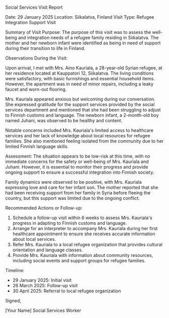 Social Services Visit Report

Date: 29 January 2025
Location: Siikalatva, Finland
Visit Type: Refugee Integration Support Visit

Summary of Visit Purpose:
The purpose of this visit was to assess the well-being and integration needs of a refugee family residing in Siikalatva. The mother and her newborn infant were identified as being in need of support during their transition to life in Finland.

Observations During the Visit:

Upon arrival, I met with Mrs. Aino Kauriala, a 28-year-old Syrian refugee, at her residence located at Kauppatori 12, Siikalatva. The living conditions were satisfactory, with basic furnishings and essential household items. However, the apartment was in need of minor repairs, including a leaky faucet and worn-out flooring.

Mrs. Kauriala appeared anxious but welcoming during our conversation. She expressed gratitude for the support services provided by the social services department and mentioned that she had been struggling to adjust to Finnish customs and language. The newborn infant, a 2-month-old boy named Juhani, was observed to be healthy and content.

Notable concerns included Mrs. Kauriala's limited access to healthcare services and her lack of knowledge about local resources for refugee families. She also mentioned feeling isolated from the community due to her limited Finnish language skills.

Assessment:
The situation appears to be low-risk at this time, with no immediate concerns for the safety or well-being of Mrs. Kauriala and Juhani. However, it is essential to monitor their progress and provide ongoing support to ensure a successful integration into Finnish society.

Family dynamics were observed to be positive, with Mrs. Kauriala expressing love and care for her infant son. The mother reported that she had been receiving support from her family in Syria before fleeing the country, but this support was limited due to the ongoing conflict.

Recommended Actions or Follow-up:

1. Schedule a follow-up visit within 6 weeks to assess Mrs. Kauriala's progress in adapting to Finnish customs and language.
2. Arrange for an interpreter to accompany Mrs. Kauriala during her first healthcare appointment to ensure she receives accurate information about local services.
3. Refer Mrs. Kauriala to a local refugee organization that provides cultural orientation and language classes.
4. Provide Mrs. Kauriala with information about community resources, including social events and support groups for refugee families.

Timeline:

* 29 January 2025: Initial visit
* 26 March 2025: Follow-up visit
* 30 April 2025: Referral to local refugee organization

Signed,

[Your Name]
Social Services Worker
